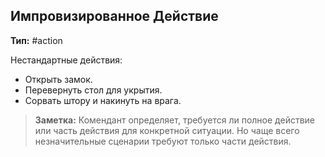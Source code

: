## Импровизированное Действие

**Тип:** #action 

Нестандартные действия:
- Открыть замок.
- Перевернуть стол для укрытия.
- Сорвать штору и накинуть на врага.

> **Заметка:** Комендант определяет, требуется ли полное действие или часть действия для конкретной ситуации. Но чаще всего незначительные сценарии требуют только части действия.
